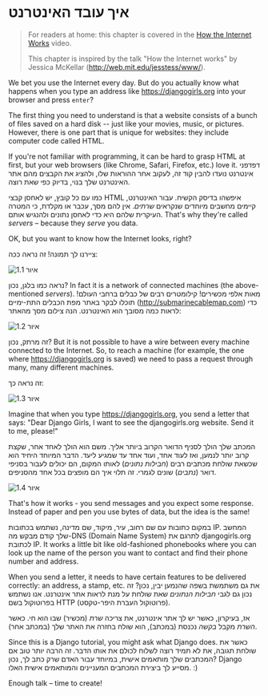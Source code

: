 # איך עובד האינטרנט

> For readers at home: this chapter is covered in the [How the Internet Works](https://www.youtube.com/watch?v=oM9yAA09wdc) video.
> 
> This chapter is inspired by the talk "How the Internet works" by Jessica McKellar (http://web.mit.edu/jesstess/www/).

We bet you use the Internet every day. But do you actually know what happens when you type an address like https://djangogirls.org into your browser and press `enter`?

The first thing you need to understand is that a website consists of a bunch of files saved on a hard disk -- just like your movies, music, or pictures. However, there is one part that is unique for websites: they include computer code called HTML.

If you're not familiar with programming, it can be hard to grasp HTML at first, but your web browsers (like Chrome, Safari, Firefox, etc.) love it. דפדפני אינטרנט נועדו להבין קוד זה, לעקוב אחר ההוראות שלו, ולהציג את הקבצים מהם אתר האינטרנט שלך בנוי, בדיוק כפי שאת רוצה.

כמו עם כל קובץ, יש לאחסן קבצי HTML איפשהו בדיסק הקשיח. עבור האינטרנט, קיימים מחשבים מיוחדים שנקראים *שרתים*. אין להם מסך, עכבר או מקלדת, כי המטרה העיקרית שלהם היא כדי לאחסן נתונים ולהנגיש אותם. That's why they're called *servers* – because they *serve* you data.

OK, but you want to know how the Internet looks, right?

ציירנו לך תמונה! זה נראה ככה:

![איור 1.1](images/internet_1.png)

נראה כמו בלגן, נכון? In fact it is a network of connected machines (the above-mentioned *servers*). מאות אלפי מכשירים! קילומטרים רבים של כבלים ברחבי העולם! תוכלו לבקר באתר מפת הכבלים התת-ימיים (http://submarinecablemap.com) כדי לראות כמה מסובך הוא האינטרנט. הנה צילום מסך מהאתר:

![איור 1.2](images/internet_3.png)

זה מרתק, נכון? But it is not possible to have a wire between every machine connected to the Internet. So, to reach a machine (for example, the one where https://djangogirls.org is saved) we need to pass a request through many, many different machines.

זה נראה כך:

![איור 1.3](images/internet_2.png)

Imagine that when you type https://djangogirls.org, you send a letter that says: "Dear Django Girls, I want to see the djangogirls.org website. Send it to me, please!"

המכתב שלך הולך לסניף הדואר הקרוב ביותר אליך. משם הוא הולך לאחד אחר, שקצת קרוב יותר לנמען, ואז לעוד אחד, ועוד אחד עד שמגיע ליעד. הדבר המיוחד היחיד הוא שכשאת שולחת מכתבים רבים (*חבילות נתונים*) לאותו המקום, הם יכולים לעבור בסניפי דואר (*נתבים*) שונים לגמרי. זה תלוי איך הם מופצים בכל אחד מהסניפים.

![איור 1.4](images/internet_4.png)

That's how it works - you send messages and you expect some response. Instead of paper and pen you use bytes of data, but the idea is the same!

במקום כתובות עם שם רחוב, עיר, מיקוד, שם מדינה, נשתמש בכתובות IP. המחשב שלך קודם מבקש מה-DNS (Domain Name System) לתרגם את djangogirls.org לכתובת IP. It works a little bit like old-fashioned phonebooks where you can look up the name of the person you want to contact and find their phone number and address.

When you send a letter, it needs to have certain features to be delivered correctly: an address, a stamp, etc. את גם משתמשת בשפה שהנמען יבין, נכון? זה נכון גם לגבי *חבילות הנתונים* שאת שולחת על מנת לראות אתר אינטרנט. אנו נשתמש בפרוטוקול בשם HTTP (פרוטוקול העברת היפר-טקסט).

אז, בעיקרון, כאשר יש לך אתר אינטרנט, את צריכה *שרת* (מכשיר) שבו הוא חי. כאשר *השרת* מקבל *בקשה* נכנסת (במכתב), הוא שולח בחזרה את האתר שלך (במכתב אחר).

Since this is a Django tutorial, you might ask what Django does. כאשר את שולחת תגובה, את לא תמיד רוצה לשלוח לכולם את אותו הדבר. זה הרבה יותר טוב אם המכתבים שלך מותאמים אישית, במיוחד עבור האדם שרק כתב לך, נכון? Django מסייע לך ביצירת המכתבים המעניינים והמותאמים אישית האלו. :)

Enough talk – time to create!